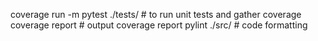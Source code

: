 coverage run -m pytest ./tests/  # to run unit tests and gather coverage
coverage report  # output coverage report
pylint ./src/  # code formatting